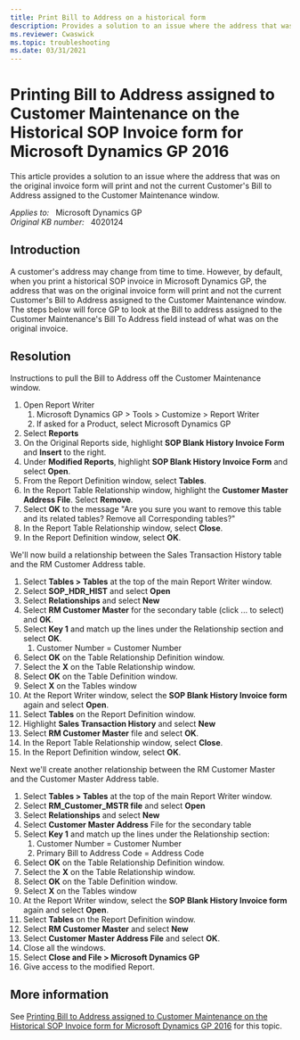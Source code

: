 ```yaml
---
title: Print Bill to Address on a historical form
description: Provides a solution to an issue where the address that was on the original invoice form will print and not the current Customer's Bill to Address assigned to the Customer Maintenance window.
ms.reviewer: Cwaswick
ms.topic: troubleshooting
ms.date: 03/31/2021
---
```

# Printing Bill to Address assigned to Customer Maintenance on the Historical SOP Invoice form for Microsoft Dynamics GP 2016

This article provides a solution to an issue where the address that was on the original invoice form will print and not the current Customer's Bill to Address assigned to the Customer Maintenance window.

_Applies to:_ &nbsp; Microsoft Dynamics GP  
_Original KB number:_ &nbsp; 4020124

## Introduction

A customer's address may change from time to time. However, by default, when you print a historical SOP invoice in Microsoft Dynamics GP, the address that was on the original invoice form will print and not the current Customer's Bill to Address assigned to the Customer Maintenance window. The steps below will force GP to look at the Bill to address assigned to the Customer Maintenance's Bill To Address field instead of what was on the original invoice.

## Resolution

Instructions to pull the Bill to Address off the Customer Maintenance window.

1. Open Report Writer
    1. Microsoft Dynamics GP > Tools > Customize > Report Writer
    2. If asked for a Product, select Microsoft Dynamics GP
2. Select **Reports**  
3. On the Original Reports side, highlight **SOP Blank History Invoice Form** and **Insert** to the right.
4. Under **Modified Reports**, highlight **SOP Blank History Invoice Form** and select **Open**.
5. From the Report Definition window, select **Tables**.
6. In the Report Table Relationship window, highlight the **Customer Master Address File**. Select **Remove**.
7. Select **OK** to the message "Are you sure you want to remove this table and its related tables? Remove all Corresponding tables?"
8. In the Report Table Relationship window, select **Close**.
9. In the Report Definition window, select **OK**.

We'll now build a relationship between the Sales Transaction History table and the RM Customer Address table.

1. Select **Tables > Tables** at the top of the main Report Writer window.
2. Select **SOP_HDR_HIST** and select **Open**  
3. Select **Relationships** and select **New**  
4. Select **RM Customer Master** for the secondary table (click ... to select) and **OK**.
5. Select **Key 1** and match up the lines under the Relationship section and select **OK**.
    1. Customer Number = Customer Number
6. Select **OK** on the Table Relationship Definition window.
7. Select the **X** on the Table Relationship window.
8. Select **OK** on the Table Definition window.
9. Select **X** on the Tables window
10. At the Report Writer window, select the **SOP Blank History Invoice form** again and select **Open**.
11. Select **Tables** on the Report Definition window.
12. Highlight **Sales Transaction History** and select **New**  
13. Select **RM Customer Master** file and select **OK**.
14. In the Report Table Relationship window, select **Close**.
15. In the Report Definition window, select **OK**.

Next we'll create another relationship between the RM Customer Master and the Customer Master Address table.

1. Select **Tables > Tables** at the top of the main Report Writer window.
2. Select **RM_Customer_MSTR file** and select **Open**  
3. Select **Relationships** and select **New**  
4. Select **Customer Master Address** File for the secondary table
5. Select **Key 1** and match up the lines under the Relationship section:
    1. Customer Number = Customer Number
    2. Primary Bill to Address Code = Address Code
6. Select **OK** on the Table Relationship Definition window.
7. Select the **X** on the Table Relationship window.
8. Select **OK** on the Table Definition window.
9. Select **X** on the Tables window
10. At the Report Writer window, select the **SOP Blank History Invoice form** again and select **Open**.
11. Select **Tables** on the Report Definition window.
12. Select **RM Customer Master** and select **New**  
13. Select **Customer Master Address File** and select **OK**.
14. Close all the windows.
15. Select **Close and File > Microsoft Dynamics GP**  
16. Give access to the modified Report.

## More information

See [Printing Bill to Address assigned to Customer Maintenance on the Historical SOP Invoice form for Microsoft Dynamics GP 2016](https://community.dynamics.com/blogs/post/?postid=a245936f-7aac-487c-91bd-091f480996d9) for this topic.
